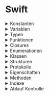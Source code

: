 # Swift

<!--- *** CONSTANTS *** --->
<details> <summary>Konstanten</summary>  
    
Konstanten [Constants] sind Objekte zur Speicherung von Werten und/oder Funktionen, die nicht geändert werden können.

```swift
// Allgemein
let konstante: Typ = wert    // Die Konstante 'konstante' vom Typ 'Typ' soll den Wert 'wert' haben.

// Beispiel 1
let c1: String = "volker"  
let c2 = "volker"            // Compiler bestimmt den Typ [type inference]

// Beispiel 2 - Die Konstante 'function' speichert eine Funktion 'gruesse', die als Funktion übergeben wird.
func gruesse () -> String {
    return "hallo"
}
let function: () -> String = gruesse                             // print(function()) --> hallo

// Beispiel 3 - Die Konstante 'closure' speichert eine Funktion, die als Closure übergeben wird.
let closure: () -> String = { () -> String in return "hallo" }   // print(closure()) --> hallo
```
</details>

<!--- *** VARIABLES *** --->
<details> <summary>Variablen</summary> 
    
Variablen [Variables] sind Objekte zur Speicherung von Werten und/oder Funktionen, die geändert werden können.
    
```swift
    var v1: String = "volker"
    var v2 = "volker"
    var v3: String { "volker" }  // Berechnete Variable [calculated property] 
```
</details>

<!--- *** TYPES *** ---> 
<details> <summary>Typen</summary> 
     
[Typen](https://docs.swift.org/swift-book/documentation/the-swift-programming-language/types) sind Vorgaben für den Aufbau von Objekten.  

<!--- *** BUILT-IN TYPES *** --->
<details> <summary>. Basis Typen</summary> 
    
Basis Typen [Built-in Types]

```swift
let c: Character = "a"
let s: String = "volker"
let b: Bool = true
let i: Int = -1            // positive und negative Ganzzahen
let i8: Int8 = -1          // Ganzzahlen von -128 bis 127 - (Int8, Int16, Int32, Int64, Int)
let u: UInt = 1            // nur positive Ganzzahen
let f: Float = 1.1
let d: Double = 1.1
```
</details>
    
<!--- *** COLLECTIONS *** --->
<details> <summary>. Collections</summary> 
    
[Collections](https://docs.swift.org/swift-book/documentation/the-swift-programming-language/collectiontypes) sind Sammlungen     von Daten in Listen.
    
<!--- *** ARRAYS *** ---> 
<details> <summary>.. Arrays</summary> 
    
Ein Array ist eine geordnete Liste von Elementen [items].
    
```swift
let a1: Array<String> = ["volker", "nils"]   // struct Array<Element>
let a2: [String] = ["volker", "nils"]
let a3: Array = ["volker", "nils"]
let a4 = ["volker", "nils"]
```
</details>

<!--- *** SETS *** --->
<details> <summary>.. Sets</summary> 
    
Ein Set ist eine ungeordnete Liste von unterschiedlichen Elementen [items].
    
```swift
let s1: Set<String> = ["volker", "nils"]     // struct Set<Element : Hashable>
let s2: Set = ["volker", "nils"]
```
</details>

<!--- *** DICTIONARIESS *** --->
<details> <summary>.. Dictionaries</summary>
    
Ein Dictionary ist eine Liste von ungeordneten Schlüssel/Wert [key/value] Paaren. 
    
```swift
let d1: Dictionary<Int, String> = [1: "volker", 2: "nils"]   // struct Dictionary<Key : Hashable, Value>
let d2: [Int: String] = [1: "volker", 2: "nils"]
let d3: Dictionary = [1: "volker", 2: "nils"]
let d4 = [1: "volker", 2: "nils"]
```
</details>
    
<!--- *** END COLLECTIONS *** --->    
</details>  

<!--- *** OPTIONALS *** --->
<details> <summary>. Optionale Typen</summary>
    
Ein [optionaler Type](https://docs.swift.org/swift-book/documentation/the-swift-programming-language/types/#Optional-Type) ist eine Typ der auch nicht 'nil' enthalten darf.
    
```swift
let o1: Optional<String>    //  Optional<Wrapped>
let o2: String!
```
</details>    
    
<!--- *** OPAQUE TYPES *** --->
<details> <summary>. Opaque Typen</summary>
    
Ein [opaquer Type](https://docs.swift.org/swift-book/documentation/the-swift-programming-language/opaquetypes/) ist ein Typ der sich verhalten soll wie ein zugeordneter Typ.   

    
```swift
```
</details>    
    
    
<!--- *** END TYPES *** --->    
</details>

<!--- *** FUNCTIONS *** --->
<details> <summary>Funktionen</summary> 
    
Eine [Function](https://docs.swift.org/swift-book/documentation/the-swift-programming-language/functions) ist eine  Handlungsanweisung.   

```swift
func gebeNamen () -> String {
    return "volker"
}
```
</details>

<!--- *** CLOSURESS *** --->
<details> <summary>Closures</summary> 
    
Ein [Closure](https://docs.swift.org/swift-book/documentation/the-swift-programming-language/closures) ist eine Handlungsanweisung.   

    
```swift
// Funktion vs. Closure
func gruesseFunktion () -> String { "hallo" }     // print(gruesseFunktion()) -> hallo
let gruesseClosure1: () -> String = { "hallo" }   // print(gruesseClosure1()) -> hallo

let gruesseClosure2 = { "hallo" }                 // print(gruesseClosure2()) -> hallo
```
</details>

<!--- *** ENUMERATIONS *** --->
<details> <summary>Enumerationen</summary> 
    
Eine [Enumeration](https://docs.swift.org/swift-book/documentation/the-swift-programming-language/enumerations) ist eine Aufzählung von Werten.  

```swift
enum Namen {
    case volker
    case nils
}
```
</details>

<!--- *** CLASSES *** --->
<details> <summary>Klassen</summary> 
    
Eine [Klasse](https://docs.swift.org/swift-book/documentation/the-swift-programming-language/classesandstructures) ist ein Typ für referenzierbare Objekte zur Datenkapselung von Eigenschaften [properties] und Methoden [methodes].    

```swift
// Allgemein
class EineKlasse {
    // Definition des Inhalts der Klasse
}

// Beispiel
class Person {
    // Property
    var name: String = "volker"
    // Methode
    func gruesse () -> String {
        return "Hallo " + name
    }
}
```
</details>
 
<!--- *** STRUCTS *** --->
<details> <summary>Strukturen</summary> 
    
Eine [Struktur](https://docs.swift.org/swift-book/documentation/the-swift-programming-language/classesandstructures) ist ein Typ für nicht referenzierbare Objekte zur Datenkapselung von Eigenschaften [properties] und Methoden [methodes].   

```swift
// Allgemein
struct EineStruktur {
    // Definition des Inhalts der Struktur
}

// Beispiel
struct Person {
    var name: String = "volker"
}
```
</details>

<!--- *** PROTOKOLS *** --->
<details> <summary>Protokolle</summary> 
    
Ein [Protokoll](https://docs.swift.org/swift-book/documentation/the-swift-programming-language/protocols) bescheibt Anforderungen an benutzerdefinierte Typen die mit dem Protokoll konform gehen sollen.   

```swift
// Allgemein
protocol EinProtokoll {
    // Definition des Inhalts des Protokolls
}

// Beispiel
protocol PersonProtokoll {
    var vorname: String { get set }
    var nachname: String { get set }
    
    func gruesse () -> String
}

// Anwendung
class PersonKlasse: PersonProtokoll {
    var vorname: String = "volker"
    var nachname: String = "kasack"
    
    func gruesse() -> String {
        return "Hallo " + vorname + " " + nachname + "!"
    }
}
let person = PersonKlasse()   // print(person.gruesse()) -> Hallo volker kasack
```
</details>

<!--- *** PROPERTIES *** --->
<details> <summary>Eigenschaften</summary> 
    
[Properties](https://docs.swift.org/swift-book/documentation/the-swift-programming-language/properties) sind Konstanten oder Variablen in Klassen oder Strukturen.   

```swift
```
</details>

<!--- *** METHODESS *** --->
<details>
<summary>Methoden</summary> 
    
[Methoden](https://docs.swift.org/swift-book/documentation/the-swift-programming-language/methodes) sind Funktionen in Klassen oder Strukturen.   

```swift
```
</details>

<!--- *** SUBSCRIPTS *** --->
<details> <summary>Indexe</summary> 
    
[Indexe](https://docs.swift.org/swift-book/documentation/the-swift-programming-language/subscripts) [Subscripts] sind die Positionen von Elementen in geordneten Listen (Arrays).    

```swift
```
</details>

<!--- *** CONTROL FLOW *** --->
<details> <summary>Ablauf Kontrolle</summary>
    
[Control Flow](https://docs.swift.org/swift-book/documentation/the-swift-programming-language/controlflow)
```swift
```
</details>


    
    
<!---    
<details> <summary>xxx</summary> 
</details>
--->
